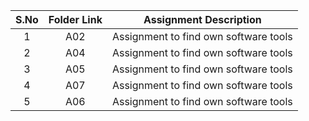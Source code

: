 | S.No  | Folder Link  | Assignment Description |    
| :---:   | :---: | :---: |
| 1  | A02 | Assignment to find own software tools   |
| 2  | A04  | Assignment to find own software tools   |
| 3  | A05 | Assignment to find own software tools   |
| 4  |  A07  | Assignment to find own software tools   |
| 5  |  A06   | Assignment to find own software tools   |
